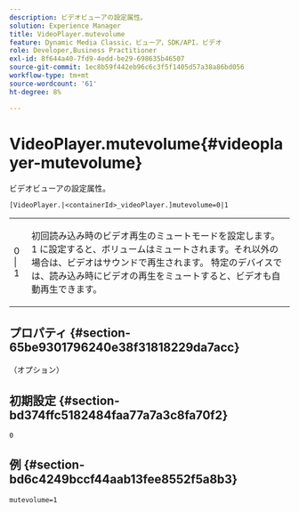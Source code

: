 ```yaml
---
description: ビデオビューアの設定属性。
solution: Experience Manager
title: VideoPlayer.mutevolume
feature: Dynamic Media Classic，ビューア，SDK/API，ビデオ
role: Developer,Business Practitioner
exl-id: 8f644a40-7fd9-4edd-be29-698635b46507
source-git-commit: 1ec8b59f442eb96c6c3f5f1405d57a38a86bd056
workflow-type: tm+mt
source-wordcount: '61'
ht-degree: 8%

---
```


# VideoPlayer.mutevolume{#videoplayer-mutevolume}

ビデオビューアの設定属性。

`[VideoPlayer.|<containerId>_videoPlayer.]mutevolume=0|1`

<table id="table_2A4F898BBF88417DB0834B7F78637F5D"> 
 <tbody> 
  <tr> 
   <td colname="col1"> <p> <span class="codeph"> 0 | 1 </span> </p> </td> 
   <td colname="col2"> <p> 初回読み込み時のビデオ再生のミュートモードを設定します。 <span class="codeph"> 1 </span>に設定すると、ボリュームはミュートされます。それ以外の場合は、ビデオはサウンドで再生されます。 特定のデバイスでは、読み込み時にビデオの再生をミュートすると、ビデオも自動再生できます。 </p> </td> 
  </tr> 
 </tbody> 
</table>

## プロパティ {#section-65be9301796240e38f31818229da7acc}

（オプション）

## 初期設定 {#section-bd374ffc5182484faa77a7a3c8fa70f2}

`0`

## 例 {#section-bd6c4249bccf44aab13fee8552f5a8b3}

`mutevolume=1`
